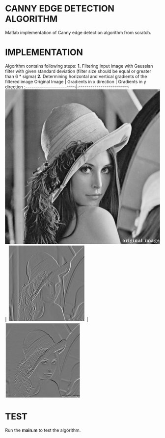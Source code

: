 # CANNY EDGE DETECTION ALGORITHM
Matlab implementation of Canny edge detection algorithm from scratch.
# IMPLEMENTATION
Algorithm contains following steps:
**1.** Filtering input image with Gaussian filter with given standard deviation (filter size should be equal or greater than 6 * sigma)
**2.** Determining horizontal and vertical gradients of the filtered image
Original Image             |  Gradients in x direction | Gradients in y direction
:-------------------------:|:-------------------------:
![o1](https://github.com/Digital-Image-Processing-kosta/Canny-edge-detection-algorithm/blob/master/lena.tif)  |  ![gx](https://github.com/Digital-Image-Processing-kosta/Canny-edge-detection-algorithm/blob/master/garbage/13.png) | ![gy](https://github.com/Digital-Image-Processing-kosta/Canny-edge-detection-algorithm/blob/master/garbage/14.png)
# TEST
Run the **main.m** to test the algorithm.

